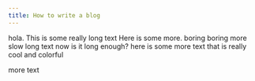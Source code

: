 ```yaml
---
title: How to write a blog
---
```

hola. This is some really long text Here is some more. boring boring more slow long text now is it long enough?
here is some more text that is really cool and colorful

more text
